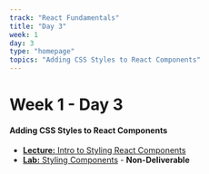 ```yaml
---
track: "React Fundamentals"
title: "Day 3"
week: 1
day: 3
type: "homepage"
topics: "Adding CSS Styles to React Components"
---
```



# Week 1 - Day 3

#### Adding CSS Styles to React Components
- [**Lecture:** Intro to Styling React Components](/react-fundamentals/week-1/day-3/lecture-materials/intro-to-styling-components/)
- [**Lab:** Styling Components](/react-fundamentals/week-1/day-3/labs/styling-components-lab/) - **Non-Deliverable**